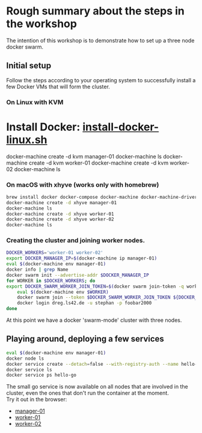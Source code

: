 # Rough summary about the steps in the workshop

The intention of this workshop is to demonstrate how to set up a three node
docker swarm.

## Initial setup

Follow the steps according to your operating system to successfully 
install a few Docker VMs that will form the cluster.

### On Linux with KVM

# Install Docker: [install-docker-linux.sh](install-docker.sh)
docker-machine create -d kvm manager-01
docker-machine ls
docker-machine create -d kvm worker-01
docker-machine create -d kvm worker-02
docker-machine ls

### On macOS with xhyve (works only with homebrew)

```bash
brew install docker docker-compose docker-machine docker-machine-driver-xhyve
docker-machine create -d xhyve manager-01
docker-machine ls
docker-machine create -d xhyve worker-01
docker-machine create -d xhyve worker-02
docker-machine ls
```

### Creating the cluster and joining worker nodes.

```bash
DOCKER_WORKERS='worker-01 worker-02'
export DOCKER_MANAGER_IP=$(docker-machine ip manager-01)
eval $(docker-machine env manager-01)
docker info | grep Name
docker swarm init --advertise-addr $DOCKER_MANAGER_IP
for WORKER in $DOCKER_WORKERS; do
export DOCKER_SWARM_WORKER_JOIN_TOKEN=$(docker swarm join-token -q worker)
    eval $(docker-machine env $WORKER)
    docker swarm join --token $DOCKER_SWARM_WORKER_JOIN_TOKEN ${DOCKER_MANAGER_IP}:2377
    docker login dreg.ls42.de -u stephan -p foobar2000
done
```

At this point we have a docker 'swarm-mode' cluster with three nodes.

## Playing around, deploying a few services

```bash
eval $(docker-machine env manager-01)
docker node ls
docker service create --detach=false --with-registry-auth --name hello-go --replicas 5 -p 80:8080 dreg.ls42.de/hello-go
docker service ls
docker service ps hello-go
```

The small go service is now available on all nodes that are involved in 
the cluster, even the ones that don't run the container at the moment.  
Try it out in the browser:

* [manager-01](http://manager-01)
* [worker-01](http://worker-01)
* [worker-02](http://worker-02)

